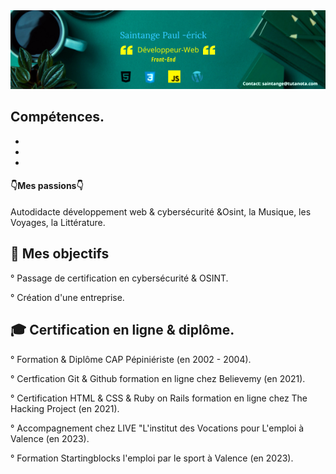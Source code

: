 <img src="https://raw.githubusercontent.com/paul22330/paul22330/master/Banniere linkedin -officiel.png" alt="Banniere Saintange Paul">

## Compétences.

-

-

-

 
 #### 👇Mes passions👇

 Autodidacte développement web & cybersécurité &Osint, la Musique, les Voyages, la Littérature.

## 🚀 Mes objectifs

° Passage de certification en cybersécurité & OSINT.

° Création d'une entreprise.

## :mortar_board:  Certification en ligne & diplôme.

° Formation & Diplôme CAP Pépiniériste (en 2002 - 2004).

° Certfication Git & Github formation en ligne chez Believemy (en 2021).

° Certification HTML & CSS & Ruby on Rails formation en ligne chez The Hacking Project (en 2021).

° Accompagnement chez LIVE "L'institut des Vocations pour L'emploi à Valence (en 2023).

°  Formation Startingblocks l'emploi par le sport à Valence (en 2023).








 



